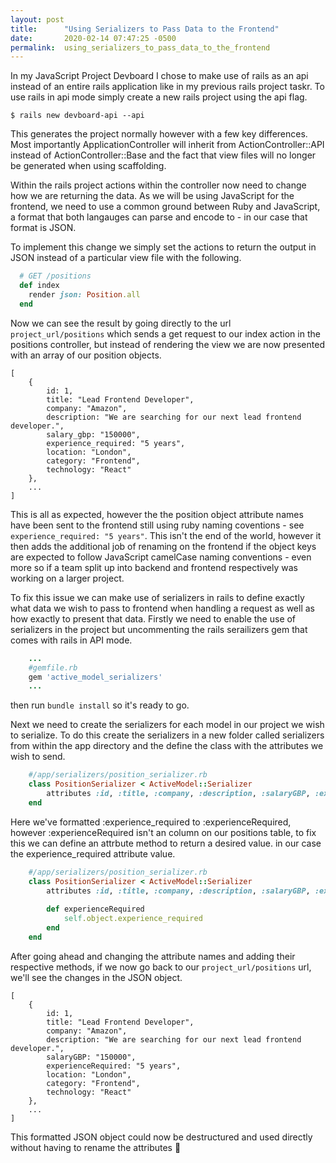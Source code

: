 ```yaml
---
layout: post
title:      "Using Serializers to Pass Data to the Frontend"
date:       2020-02-14 07:47:25 -0500
permalink:  using_serializers_to_pass_data_to_the_frontend
---
```



In my JavaScript Project Devboard I chose to make use of rails as an api instead of an entire rails application like in my previous rails project taskr. To use rails in api mode simply create a new rails project using the api flag.

`$ rails new devboard-api --api`

This generates the project normally however with a few key differences. Most importantly ApplicationController will inherit from ActionController::API instead of ActionController::Base and the fact that view files will no longer be generated when using scaffolding.

Within the rails project actions within the controller now need to change how we are returning the data. As we will be using JavaScript for the frontend, we need to use a common ground between Ruby and JavaScript, a format that both langauges can parse and encode to - in our case that format is JSON. 

To implement this change we simply set the actions to return the output in JSON instead of a particular view file with the following.

```ruby
  # GET /positions
  def index
    render json: Position.all
  end
```

Now we can see the result by going directly to the url `project_url/positions` which sends a get request to our index action in the positions controller, but instead of rendering the view we are now presented with an array of our position objects.

```
[
	{
		id: 1,
		title: "Lead Frontend Developer",
		company: "Amazon",
		description: "We are searching for our next lead frontend developer.",
		salary_gbp: "150000",
		experience_required: "5 years",
		location: "London",
		category: "Frontend",
		technology: "React"
	},
	...
]
```

This is all as expected, however the the position object attribute names have been sent to the frontend still using ruby naming coventions - see `experience_required: "5 years"`. This isn't the end of the world, however it then adds the additional job of  renaming on the frontend if the object keys are expected to follow JavaScript camelCase naming conventions - even more so if a team split up into backend and frontend respectively was working on a larger project.

To fix this issue we can make use of serializers in rails to define exactly what data we wish to pass to frontend when handling a request as well as how exactly to present that data. Firstly we need to enable the use of serializers in the project but uncommenting the rails serailizers gem that comes with rails in API mode.

```ruby
	...
	#gemfile.rb
	gem 'active_model_serializers'
	...
```

then run `bundle install` so it's ready to go.

Next we need to create the serializers for each model in our project we wish to serialize. To do this create the serializers in a new folder called serializers from within the app directory and the define the class with the attributes we wish to send.

```ruby
	#/app/serializers/position_serializer.rb
	class PositionSerializer < ActiveModel::Serializer
		attributes :id, :title, :company, :description, :salaryGBP, :experienceRequired, :location, :category, :technology
	end
```

Here we've formatted :experience_required to :experienceRequired, however :experienceRequired isn't an column on our positions table, to fix this we can define an attrbute method to return a desired value. in our case the experience_required attribute value.

```ruby
	#/app/serializers/position_serializer.rb
	class PositionSerializer < ActiveModel::Serializer
		attributes :id, :title, :company, :description, :salaryGBP, :experienceRequired, :location, :category, :technology
		
		def experienceRequired
			self.object.experience_required
		end
	end
```

After going ahead and changing the attribute names and adding their respective methods, if we now go back to our `project_url/positions` url, we'll see the changes in the JSON object.

```
[
	{
		id: 1,
		title: "Lead Frontend Developer",
		company: "Amazon",
		description: "We are searching for our next lead frontend developer.",
		salaryGBP: "150000",
		experienceRequired: "5 years",
		location: "London",
		category: "Frontend",
		technology: "React"
	},
	...
]
```
This formatted JSON object could now be destructured and used directly without having to rename the attributes 🙌







